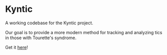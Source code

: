 # Kyntic

A working codebase for the Kyntic project.

Our goal is to provide a more modern method for tracking and analyzing tics in those with Tourette's syndrome.

Get it [here](https://apps.apple.com/us/app/kyntic/id1643229581)!
